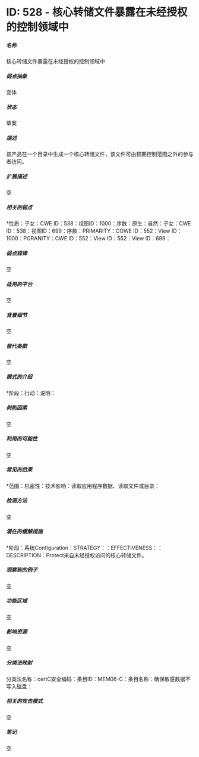 # ID: 528 - 核心转储文件暴露在未经授权的控制领域中
<h5>名称</h5>核心转储文件暴露在未经授权的控制领域中
<h5>弱点抽象</h5>变体
<h5>状态</h5>草案
<h5>描述</h5>该产品在一个目录中生成一个核心转储文件，该文件可由预期控制范围之外的参与者访问。
<h5>扩展描述</h5>空
<h5>相关的弱点</h5>*性质：子女：CWE ID：538：视图ID：1000：序数：原生：自然：子女：CWE ID：538：视图ID：699：序数：PRIMARITY：COWE ID：552：View ID：1000：PORANITY：CWE ID：552：View ID：552：View ID：699：
<h5>弱点规律</h5>空
<h5>适用的平台</h5>空
<h5>背景细节</h5>空
<h5>替代条款</h5>空
<h5>模式的介绍</h5>*阶段：行动：说明：
<h5>剥削因素</h5>空
<h5>利用的可能性</h5>空
<h5>常见的后果</h5>*范围：机密性：技术影响：读取应用程序数据、读取文件或目录：
<h5>检测方法</h5>空
<h5>潜在的缓解措施</h5>*阶段：系统Configuration：STRATEGY：：EFFECTIVENESS：：DESCRIPTION：Protect来自未经授权访问的核心转储文件。
<h5>观察到的例子</h5>空
<h5>功能区域</h5>空
<h5>影响资源</h5>空
<h5>分类法映射</h5>分类法名称：certC安全编码：条目ID：MEM06-C：条目名称：确保敏感数据不写入磁盘：
<h5>相关的攻击模式</h5>空
<h5>笔记</h5>空


